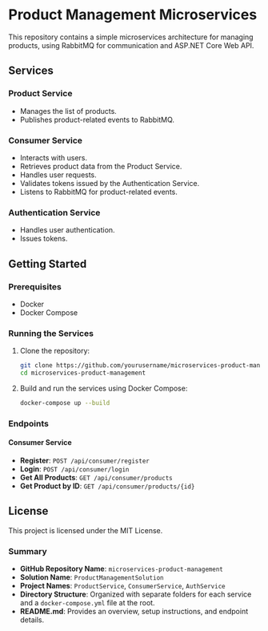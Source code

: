 


# Product Management Microservices

This repository contains a simple microservices architecture for managing products, using RabbitMQ for communication and ASP.NET Core Web API.

## Services

### Product Service
- Manages the list of products.
- Publishes product-related events to RabbitMQ.

### Consumer Service
- Interacts with users.
- Retrieves product data from the Product Service.
- Handles user requests.
- Validates tokens issued by the Authentication Service.
- Listens to RabbitMQ for product-related events.

### Authentication Service
- Handles user authentication.
- Issues tokens.

## Getting Started

### Prerequisites
- Docker
- Docker Compose

### Running the Services

1. Clone the repository:
   ```bash
   git clone https://github.com/yourusername/microservices-product-management.git
   cd microservices-product-management
   ```

2. Build and run the services using Docker Compose:
   ```bash
   docker-compose up --build
   ```

### Endpoints

#### Consumer Service

- **Register**: `POST /api/consumer/register`
- **Login**: `POST /api/consumer/login`
- **Get All Products**: `GET /api/consumer/products`
- **Get Product by ID**: `GET /api/consumer/products/{id}`

## License
This project is licensed under the MIT License.


### Summary

- **GitHub Repository Name**: `microservices-product-management`
- **Solution Name**: `ProductManagementSolution`
- **Project Names**: `ProductService`, `ConsumerService`, `AuthService`
- **Directory Structure**: Organized with separate folders for each service and a `docker-compose.yml` file at the root.
- **README.md**: Provides an overview, setup instructions, and endpoint details.

